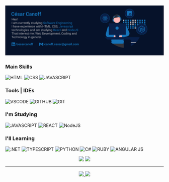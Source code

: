 ![HeroBanner]('./../assets/heroBanner.jpg)

<h3>Main Skills</h3>

![HTML](https://img.shields.io/badge/HTML-05122A?style=for-the-badge&logo=html5&logoColor=f25320)
![CSS](https://img.shields.io/badge/CSS-05122A?&style=for-the-badge&logo=css3&logoColor=1572B6)
![JAVASCRIPT](https://img.shields.io/badge/JavaScript-05122A?style=for-the-badge&logo=javascript&logoColor=F7DF1E)
<!-- ----------------------------------- -->

<h3>Tools | IDEs</h3>

![VSCODE](https://img.shields.io/badge/Visual_Studio_Code-05122A?style=for-the-badge&logo=visual%20studio%20code&logoColor=1572B6)
![GITHUB](https://img.shields.io/badge/GitHub-05122A?style=for-the-badge&logo=github&logoColor=white)
![GIT](https://img.shields.io/badge/Git-05122A?style=for-the-badge&logo=git&logoColor=E44C30)
<!-- ----------------------------------- -->

<h3>I'm Studying</h3>

![JAVASCRIPT](https://img.shields.io/badge/JavaScript-05122A?style=for-the-badge&logo=javascript&logoColor=F7DF1E)
![REACT](https://img.shields.io/badge/React-05122A?style=for-the-badge&logo=react&logoColor=61DAFB)
![NodeJS](https://img.shields.io/badge/Node.js-05122A?style=for-the-badge&logo=node.js&logoColor=43853D)
<!-- ----------------------------------- -->

<h3>I'll Learning</h3>

![.NET](https://img.shields.io/badge/.NET-05122A?style=for-the-badge&logo=.net&logoColor=5C2D91)
![TYPESCRIPT](https://img.shields.io/badge/TypeScript-05122A?style=for-the-badge&logo=typescript&logoColor=007ACC)
![PYTHON](https://img.shields.io/badge/Python-05122A?style=for-the-badge&logo=python&logoColor=F7DF1E)
![C#](https://img.shields.io/badge/c%23-05122A?style=for-the-badge&logo=c%2B%2B&logoColor=white)
![RUBY](https://img.shields.io/badge/Ruby-05122A?style=for-the-badge&logo=ruby&logoColor=CC342D)
![ANGULAR JS](https://img.shields.io/badge/Angular_JS-05122A?style=for-the-badge&logo=angularjs&logoColor=D82736) 
<!-- ----------------------------------- -->

<div align="center">
 <img height="170em" src="https://github-readme-stats.vercel.app/api?username=CesarCanoff&show_icons=true&theme=tokyonight&include_all_commits=true&count_private=true&bg_color=05122A&icon_color=1572B6&text_color=FFFFFF&border_color=1572B6&title_color=1572B6" />
 <img height="170em" src="https://github-readme-stats.vercel.app/api/top-langs/?username=CesarCanoff&layout=compact&bg_color=05122A&icon_color=EB373C&text_color=ffffff&border_color=1572B6&title_color=1572B6">

<hr />
 
<a target="_blank" href="https://api.whatsapp.com/send?phone=5567998847151">
 <img src="https://img.shields.io/badge/WhatsApp-05122A?style=for-the-badge&logo=whatsapp&logoColor=25D366" /> 
</a>
<a target="_blank" href="mailto:canoff.cesar@gmail.com">
 <img src="https://img.shields.io/badge/Gmail-05122A?style=for-the-badge&logo=gmail&logoColor=D14836" /> 
</a>
 
<!--
 LINKS USED
- https://github.com/Ileriayo/markdown-badges
- https://undraw.co/illustrations
- https://icongr.am
- https://simpleicons.org
--> 
